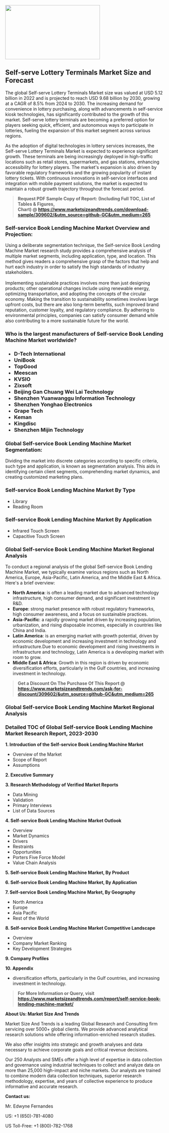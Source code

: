 <p><img class="alignnone size-medium wp-image-20088" src="https://ffe5etoiles.com/wp-content/uploads/2024/12/MST1-300x171.png" alt="" width="300" height="171" /></p><h2>Self-serve Lottery Terminals Market Size and Forecast</h2><p>The global Self-serve Lottery Terminals Market size was valued at USD 5.12 billion in 2022 and is projected to reach USD 9.68 billion by 2030, growing at a CAGR of 8.5% from 2024 to 2030. The increasing demand for convenience in lottery purchasing, along with advancements in self-service kiosk technologies, has significantly contributed to the growth of this market. Self-serve lottery terminals are becoming a preferred option for players seeking quick, efficient, and autonomous ways to participate in lotteries, fueling the expansion of this market segment across various regions.</p><p>As the adoption of digital technologies in lottery services increases, the Self-serve Lottery Terminals Market is expected to experience significant growth. These terminals are being increasingly deployed in high-traffic locations such as retail stores, supermarkets, and gas stations, enhancing accessibility for lottery players. The market's expansion is also driven by favorable regulatory frameworks and the growing popularity of instant lottery tickets. With continuous innovations in self-service interfaces and integration with mobile payment solutions, the market is expected to maintain a robust growth trajectory throughout the forecast period.</p></p><blockquote id="" class=""><strong>Request PDF Sample Copy of Report: (Including Full TOC, List of Tables &amp; Figures, Chart)&nbsp;@&nbsp;<strong><a href="https://www.marketsizeandtrends.com/download-sample/309602/&utm_source=github-GC&utm_medium=265" target="_blank">https://www.marketsizeandtrends.com/download-sample/309602/&utm_source=github-GC&utm_medium=265</a></strong></strong></blockquote><h3 id="" class="">Self-service Book Lending Machine Market&nbsp;Overview and Projection:</h3><p id="" class="">Using a deliberate segmentation technique, the Self-service Book Lending Machine Market research study provides a comprehensive analysis of multiple market segments, including application, type, and location. This method gives readers a comprehensive grasp of the factors that help and hurt each industry in order to satisfy the high standards of industry stakeholders. <br /> <br />Implementing sustainable practices involves more than just designing products; other operational changes include using renewable energy, optimizing transportation, and adopting the concepts of the circular economy. Making the transition to sustainability sometimes involves large upfront costs, but there are also long-term benefits, such improved brand reputation, customer loyalty, and regulatory compliance. By adhering to environmental principles, companies can satisfy consumer demand while also contributing to a more sustainable future for the world.</p><h3 id="" class="">Who is the largest manufacturers of&nbsp;Self-service Book Lending Machine Market worldwide?</h3><h3 class=""><p><ul><li>D-Tech International </li><li> UniBook </li><li> TopGood </li><li> Meescan </li><li> KVSIO </li><li> Zixsoft </li><li> Beijing Gan Chuang Wei Lai Technology </li><li> Shenzhen Yuanwanggu Information Technology </li><li> Shenzhen Yonghao Electronics </li><li> Grape Tech </li><li> Keman </li><li> Kingdisc </li><li> Shenzhen Mijin Technology</li></ul></p></h3><h3 id="" class="">Global&nbsp;Self-service Book Lending Machine Market Segmentation:</h3><p id="" class="">Dividing the market into discrete categories according to specific criteria, such type and application, is known as segmentation analysis. This aids in identifying certain client segments, comprehending market dynamics, and creating customized marketing plans.</p><h3 id="" class="">Self-service Book Lending Machine Market&nbsp;By Type</h3><p><p><ul><li>Library</li><li> Reading Room</p></li></ul></p></p><h3 id="" class="">Self-service Book Lending Machine Market&nbsp;By Application</h3><p class=""><p><ul><li>Infrared Touch Screen</li><li> Capacitive Touch Screen</li></ul></p></p><h3 id="" class="">Global Self-service Book Lending Machine Market Regional Analysis</h3><p id="" class="">To conduct a regional analysis of the global Self-service Book Lending Machine Market, we typically examine various regions such as North America, Europe, Asia-Pacific, Latin America, and the Middle East &amp; Africa. Here's a brief overview:</p><ul><li><strong>North America</strong>: is often a leading market due to advanced technology infrastructure, high consumer demand, and significant investment in R&amp;D.</li><li><strong>Europe</strong>: strong market presence with robust regulatory frameworks, high consumer awareness, and a focus on sustainable practices.</li><li><strong>Asia-Pacific</strong>: a rapidly growing market driven by increasing population, urbanization, and rising disposable incomes, especially in countries like China and India.</li><li><strong>Latin America</strong>: is an emerging market with growth potential, driven by economic development and increasing investment in technology and infrastructure.Due to economic development and rising investments in infrastructure and technology, Latin America is a developing market with room to grow.</li><li><strong>Middle East &amp; Africa</strong>: Growth in this region is driven by economic diversification efforts, particularly in the Gulf countries, and increasing investment in technology.</li></ul><blockquote id="" class=""><strong>Get a Discount On The Purchase Of This Report @ <strong><a href="https://www.marketsizeandtrends.com/ask-for-discount/309602/&utm_source=github-GC&utm_medium=265" target="_blank">https://www.marketsizeandtrends.com/ask-for-discount/309602/&utm_source=github-GC&utm_medium=265</a></strong></strong></blockquote><h3 id="" class="">Global Self-service Book Lending Machine Market Regional Analysis</h3><h3 id="" class="">Detailed TOC of Global Self-service Book Lending Machine Market Research Report, 2023-2030</h3><p id="" class=""><strong>1. Introduction of the Self-service Book Lending Machine Market</strong></p><ul><li>Overview of the Market</li><li>Scope of Report</li><li>Assumptions</li></ul><p id="" class=""><strong>2. Executive Summary</strong></p><p id="" class=""><strong>3. Research Methodology of Verified Market Reports</strong></p><ul><li>Data Mining</li><li>Validation</li><li>Primary Interviews</li><li>List of Data Sources</li></ul><p id="" class=""><strong>4. Self-service Book Lending Machine Market Outlook</strong></p><ul><li>Overview</li><li>Market Dynamics</li><li>Drivers</li><li>Restraints</li><li>Opportunities</li><li>Porters Five Force Model</li><li>Value Chain Analysis</li></ul><p id="" class=""><strong>5. Self-service Book Lending Machine Market, By Product</strong></p><p id="" class=""><strong>6. Self-service Book Lending Machine Market, By Application</strong></p><p id="" class=""><strong>7. Self-service Book Lending Machine Market, By Geography</strong></p><ul><li>North America</li><li>Europe</li><li>Asia Pacific</li><li>Rest of the World</li></ul><p id="" class=""><strong>8. Self-service Book Lending Machine Market Competitive Landscape</strong></p><ul><li>Overview</li><li>Company Market Ranking</li><li>Key Development Strategies</li></ul><p id="" class=""><strong>9. Company Profiles</strong></p><p id="" class=""><strong>10. Appendix</strong></p><ul><li>diversification efforts, particularly in the Gulf countries, and increasing investment in technology.</li></ul><blockquote id="" class=""><strong>For More Information or Query, visit <strong><strong><a href="https://www.marketsizeandtrends.com/report/self-service-book-lending-machine-market/" target="_blank">https://www.marketsizeandtrends.com/report/self-service-book-lending-machine-market/</a></strong></strong></strong></blockquote><p id="" class=""><strong>About Us: Market Size And Trends</strong></p><p id="" class="">Market Size And Trends is a leading Global Research and Consulting firm servicing over 5000+ global clients. We provide advanced analytical research solutions while offering information-enriched research studies.</p><p id="" class="">We also offer insights into strategic and growth analyses and data necessary to achieve corporate goals and critical revenue decisions.</p><p id="" class="">Our 250 Analysts and SMEs offer a high level of expertise in data collection and governance using industrial techniques to collect and analyze data on more than 25,000 high-impact and niche markets. Our analysts are trained to combine modern data collection techniques, superior research methodology, expertise, and years of collective experience to produce informative and accurate research.</p><p id="" class=""><strong>Contact us:</strong></p><p id="" class="">Mr. Edwyne Fernandes</p><p id="" class="">US: +1 (650)-781-4080</p><p id="" class="">US Toll-Free: +1 (800)-782-1768</p>
